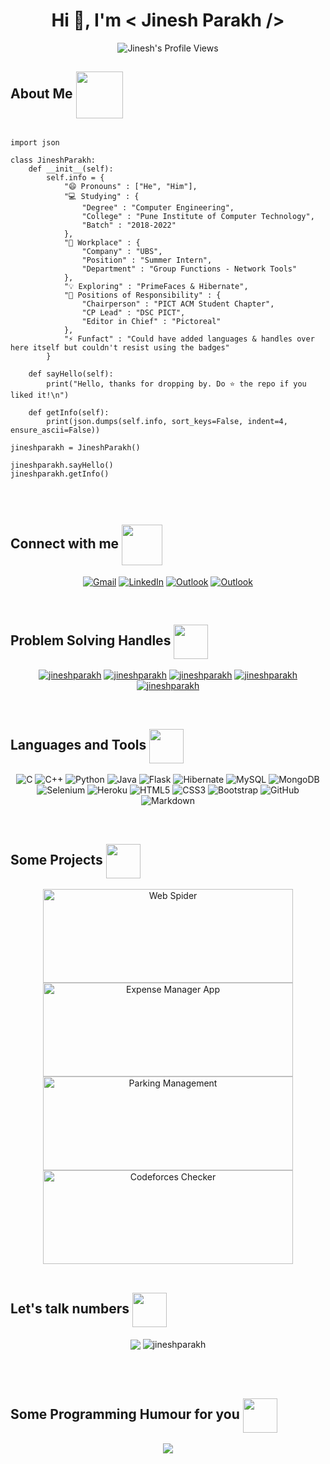 <!-- Glad to see you diving deep into my README. If you've come this far, a ⭐ to this repo will be much appreciated ;)  -->

<!-- GitHub Intro Banner Start -->
<!-- <img width="100%" alt="Github" src="https://raw.githubusercontent.com/onimur/.github/master/.resources/git-header.svg" /> -->
<!-- GitHub Intro Banner End -->


<!-- Salutation Start -->
<h1 align="center">Hi 👋, I'm < Jinesh Parakh /></h1>

<p align="center">

<!-- Visitor Badge -->
<img src="https://visitor-badge-reloaded.herokuapp.com/badge?page_id=jineshparakh.visitor.badge.reloaded.23.5.2021&color=55acb7&style=for-the-badge&logo=Github&text=Profile_Views" alt="Jinesh's Profile Views" />

</p>
<!-- Salutation End -->


<!-- About Me Start -->
<h2> About Me 
	<img src = "https://media0.giphy.com/media/KDDpcKigbfFpnejZs6/giphy.gif?cid=ecf05e47oy6f4zjs8g1qoiystc56cu7r9tb8a1fe76e05oty&rid=giphy.gif" width = 75px align="center">
</h2>

<!-- Intro Code Start -->

```python3

import json

class JineshParakh:
    def __init__(self):
        self.info = {
            "😄 Pronouns" : ["He", "Him"],
            "💻 Studying" : {
                "Degree" : "Computer Engineering",
                "College" : "Pune Institute of Computer Technology",
                "Batch" : "2018-2022"
            },
            "🔭 Workplace" : {
                "Company" : "UBS",
                "Position" : "Summer Intern",
                "Department" : "Group Functions - Network Tools"
            },
            "💡 Exploring" : "PrimeFaces & Hibernate",
            "👥 Positions of Responsibility" : {
                "Chairperson" : "PICT ACM Student Chapter",
                "CP Lead" : "DSC PICT",
                "Editor in Chief" : "Pictoreal"
            },
            "⚡ Funfact" : "Could have added languages & handles over here itself but couldn't resist using the badges"
        }

    def sayHello(self):
        print("Hello, thanks for dropping by. Do ⭐ the repo if you liked it!\n")

    def getInfo(self):
        print(json.dumps(self.info, sort_keys=False, indent=4, ensure_ascii=False))

jineshparakh = JineshParakh()

jineshparakh.sayHello()
jineshparakh.getInfo()
  
```

<!-- Intro Code End -->
<!-- About Me End -->

<br>

<!-- Connect With Me Start -->
<h2> Connect with me 
	<img src='https://raw.githubusercontent.com/ShahriarShafin/ShahriarShafin/main/Assets/handshake.gif' width="65px" align="center"/>
</h2>


<p align="center">
<a href="mailto:jineshparakh2000@gmail.com" target="_blank" rel="noopener noreferrer"><img alt="Gmail" src="https://img.shields.io/badge/Gmail-D14836?style=for-the-badge&logo=gmail&logoColor=white"/></a>
<a href="https://www.linkedin.com/in/jinesh-parakh/" target="_blank" rel="noopener noreferrer"><img alt="LinkedIn" src="https://img.shields.io/badge/linkedin-%230077B5.svg?style=for-the-badge&logo=linkedin&logoColor=white"/></a>
<a href="mailto:jineshparakh@hotmail.com" target="_blank" rel="noopener noreferrer"><img alt="Outlook" src="https://img.shields.io/badge/Outlook-0078D4?style=for-the-badge&logo=microsoft-outlook&logoColor=white" /></a>
<a href="https://www.instagram.com/jinesh.parakh/" target="_blank" rel="noopener noreferrer"><img alt="Outlook" src="https://img.shields.io/badge/Instagram-E4405F?style=for-the-badge&logo=instagram&logoColor=white" /></a>
</p>
<!-- Connect With Me End -->

<br>

<!-- Problem Solving Handles Start -->

<h2> Problem Solving Handles  
	<img src='https://media.giphy.com/media/nGMnDqebzDcfm/giphy.gif' width=55px height=55px align="center"/> 
</h2>

<p align="center">
<a href="https://www.codechef.com/users/jineshparakh" target="_blank" rel="noopener noreferrer"><img alt="jineshparakh" src="https://img.shields.io/badge/codechef-%6C3B1C.svg?style=for-the-badge&logo=codechef&logoColor=white&color=6C3B1C"/></a>
<a href="https://www.hackerrank.com/jineshparakh" target="_blank" rel="noopener noreferrer"><img alt="jineshparakh" src="https://img.shields.io/badge/hackerrank-%59AA4D.svg?style=for-the-badge&logo=hackerrank&logoColor=white"/></a>
<a href="https://codeforces.com/profile/jineshparakh" target="_blank" rel="noopener noreferrer"><img alt="jineshparakh" src="https://img.shields.io/badge/codeforces-%623151A.svg?style=for-the-badge&logo=codeforces&logoColor=white"/></a>
<a href="https://www.leetcode.com/jineshparakh" target="_blank" rel="noopener noreferrer"><img alt="jineshparakh" src="https://img.shields.io/badge/leetcode-%23ED8B00.svg?style=for-the-badge&logo=leetcode&logoColor=white"/></a>
<a href="https://www.hackerearth.com/@jineshparakh" target="_blank" rel="noopener noreferrer"><img alt="jineshparakh" src="https://img.shields.io/badge/hackererath-%2300599C.svg?style=for-the-badge&logo=hackerearth&logoColor=white"/></a>
</p>
<!-- Problem Solving Handles Stop -->

<br>

<!-- Languages & Tools Start -->
<h2 align="left">Languages and Tools 
	<img src='https://upload.wikimedia.org/wikipedia/commons/5/55/Tool_animated.gif' width=55px height=55px align="center"/>
</h2>
<p align="center">
<img alt="C" src="https://img.shields.io/badge/c-%2300599C.svg?style=for-the-badge&logo=c&logoColor=white"/>
<img alt="C++" src="https://img.shields.io/badge/c++-%2300599C.svg?style=for-the-badge&logo=c%2B%2B&logoColor=white"/>
<img alt="Python" src="https://img.shields.io/badge/python-%2314354C.svg?style=for-the-badge&logo=python&logoColor=white"/>
<img alt="Java" src="https://img.shields.io/badge/java-%23ED8B00.svg?style=for-the-badge&logo=java&logoColor=white"/>
<img alt="Flask" src="https://img.shields.io/badge/flask-%23000.svg?style=for-the-badge&logo=flask&logoColor=white"/>
<img alt="Hibernate" src="https://img.shields.io/badge/hibernate-%231572B6.svg?style=for-the-badge&logo=hibernate&logoColor=white&color=BCAE79"/>
<img alt="MySQL" src="https://img.shields.io/badge/mysql-%2300f.svg?style=for-the-badge&logo=mysql&logoColor=white"/>
<img alt="MongoDB" src ="https://img.shields.io/badge/MongoDB-%234ea94b.svg?style=for-the-badge&logo=mongodb&logoColor=white"/>
<img alt="Selenium" src="https://img.shields.io/badge/selenium-%231572B6.svg?style=for-the-badge&logo=selenium&logoColor=white&color=00B400"/>
<img alt="Heroku" src="https://img.shields.io/badge/heroku-%231572B6.svg?style=for-the-badge&logo=heroku&logoColor=white&color=430098"/>
<img alt="HTML5" src="https://img.shields.io/badge/html5-%23E34F26.svg?style=for-the-badge&logo=html5&logoColor=white"/>
<img alt="CSS3" src="https://img.shields.io/badge/css3-%231572B6.svg?style=for-the-badge&logo=css3&logoColor=white"/>
<img alt="Bootstrap" src="https://img.shields.io/badge/bootstrap-%23563D7C.svg?style=for-the-badge&logo=bootstrap&logoColor=white"/>
<img alt="GitHub" src="https://img.shields.io/badge/github-%23121011.svg?style=for-the-badge&logo=github&logoColor=white"/>
<img alt="Markdown" src="https://img.shields.io/badge/markdown-%23000000.svg?style=for-the-badge&logo=markdown&logoColor=white"/>

</p>
<!-- Languages & Tools End -->
<br>

<!-- Projects Start -->
<h2 align="left">Some Projects 
	<img src='https://media.giphy.com/media/l3vR2SwA3hfH4NtVC/giphy.gif' width=55px height=55px align="center"/>
</h2>

<div align="center">
	<div>
		<a href="https://github.com/jineshparakh/WebSpider" target="_blank" rel="noopener noreferrer"><img alt="Web Spider" src="https://github-readme-stats.vercel.app/api/pin/?username=jineshparakh&repo=WebSpider" height="150px" width="400px" style="object-fit:scale-down; "/></a>
		<a href="https://github.com/jineshparakh/ExpenseManagerApp" target="_blank" rel="noopener noreferrer"><img alt="Expense Manager App" src="https://github-readme-stats.vercel.app/api/pin/?username=jineshparakh&repo=ExpenseManagerApp"  height="150px" width="400px" style="object-fit:scale-down; " /></a>
	</div>
	<div>
		<a href="https://github.com/jineshparakh/Parking-Management-System" target="_blank" rel="noopener noreferrer"><img alt="Parking Management" src="https://github-readme-stats.vercel.app/api/pin/?username=jineshparakh&repo=Parking-Management-System"  height="150px" width="400px" style="object-fit:scale-down; " /></a>
		<a href="https://github.com/jineshparakh/codeforcesChecker" target="_blank" rel="noopener noreferrer"><img alt="Codeforces Checker" src="https://github-readme-stats.vercel.app/api/pin/?username=jineshparakh&repo=codeforcesChecker"  height="150px" width="400px" style="object-fit:scale-down; "/></a>	
	</div>	
</div>
<!-- Projects End -->

<br>

<!-- Stats Start -->
<h2>Let's talk numbers 
	<img src='https://media.giphy.com/media/CtYFOdVbvTfgZunPEA/giphy.gif' width=55px height=55px align="center"/>
</h2>
<p align="center">
<img align="center" src='https://metrics.lecoq.io/jineshparakh?template=terminal&base.header=0&base.activity=0&base.repositories=0&base.metadata=0&languages=1&languages.limit=8&languages.colors=github&languages.threshold=0%25&config.timezone=India'/> 
<img align="center" src="https://github-readme-streak-stats.herokuapp.com/?user=jineshparakh&theme=highcontrast" alt="jineshparakh" />
</p>
<!-- Stats End -->

<br><br>

<!-- Humour Stuff Start -->
<h2> Some Programming Humour for you 
	<img align ='center' src='https://media2.giphy.com/media/UQDSBzfyiBKvgFcSTw/giphy.gif?cid=ecf05e47p3cd513axbek3f56ti3jzizq8hincw20jauyyfyw&rid=giphy.gif' width = 55px height=55px>
</h2>

<p align="center">
	<img src="https://readme-jokes.vercel.app/api?theme=highcontrast">
</p>
<!-- Humour Stuff End -->
